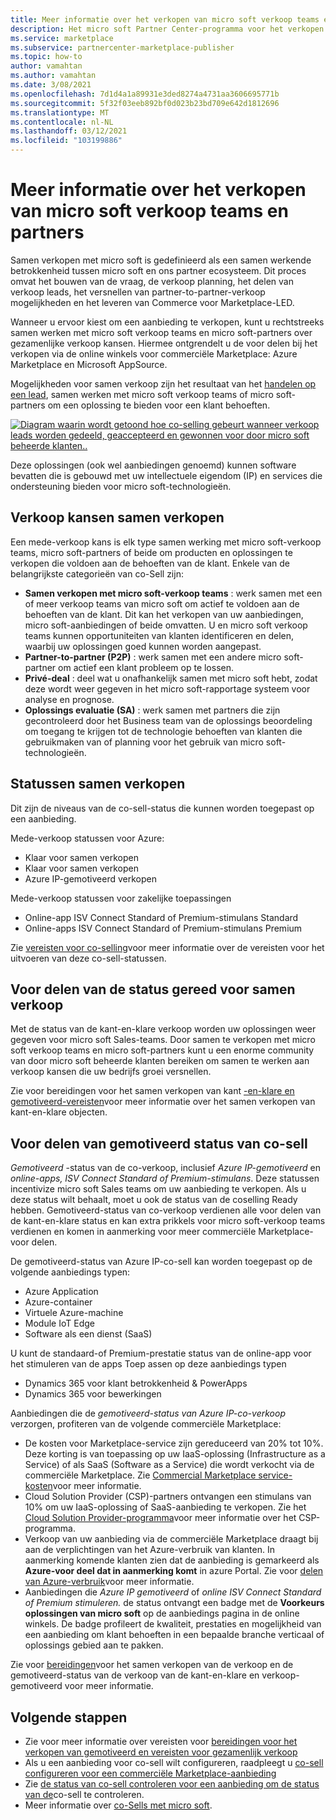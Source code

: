 ```yaml
---
title: Meer informatie over het verkopen van micro soft verkoop teams en partners
description: Het micro soft Partner Center-programma voor het verkopen van partners kan u helpen bij het bereiken van een enorme klanten basis en het genereren van nieuwe verkopen.
ms.service: marketplace
ms.subservice: partnercenter-marketplace-publisher
ms.topic: how-to
author: vamahtan
ms.author: vamahtan
ms.date: 3/08/2021
ms.openlocfilehash: 7d1d4a1a89931e3ded8274a4731aa3606695771b
ms.sourcegitcommit: 5f32f03eeb892bf0d023b23bd709e642d1812696
ms.translationtype: MT
ms.contentlocale: nl-NL
ms.lasthandoff: 03/12/2021
ms.locfileid: "103199886"
---
```

# <a name="co-sell-with-microsoft-sales-teams-and-partners-overview"></a>Meer informatie over het verkopen van micro soft verkoop teams en partners

Samen verkopen met micro soft is gedefinieerd als een samen werkende betrokkenheid tussen micro soft en ons partner ecosysteem. Dit proces omvat het bouwen van de vraag, de verkoop planning, het delen van verkoop leads, het versnellen van partner-to-partner-verkoop mogelijkheden en het leveren van Commerce voor Marketplace-LED.

Wanneer u ervoor kiest om een aanbieding te verkopen, kunt u rechtstreeks samen werken met micro soft verkoop teams en micro soft-partners over gezamenlijke verkoop kansen. Hiermee ontgrendelt u de voor delen bij het verkopen via de online winkels voor commerciële Marketplace: Azure Marketplace en Microsoft AppSource.

Mogelijkheden voor samen verkoop zijn het resultaat van het [handelen op een lead](./partner-center-portal/commercial-marketplace-get-customer-leads.md), samen werken met micro soft verkoop teams of micro soft-partners om een oplossing te bieden voor een klant behoeften.

[![Diagram waarin wordt getoond hoe co-selling gebeurt wanneer verkoop leads worden gedeeld, geaccepteerd en gewonnen voor door micro soft beheerde klanten..](./media/marketplace-publishers-guide/marketplace-co-sell-v2.png)](./media/marketplace-publishers-guide/marketplace-co-sell-v2.png#lightbox)

Deze oplossingen (ook wel aanbiedingen genoemd) kunnen software bevatten die is gebouwd met uw intellectuele eigendom (IP) en services die ondersteuning bieden voor micro soft-technologieën.

## <a name="co-sell-opportunities"></a>Verkoop kansen samen verkopen

Een mede-verkoop kans is elk type samen werking met micro soft-verkoop teams, micro soft-partners of beide om producten en oplossingen te verkopen die voldoen aan de behoeften van de klant. Enkele van de belangrijkste categorieën van co-Sell zijn:

- **Samen verkopen met micro soft-verkoop teams** : werk samen met een of meer verkoop teams van micro soft om actief te voldoen aan de behoeften van de klant. Dit kan het verkopen van uw aanbiedingen, micro soft-aanbiedingen of beide omvatten. U en micro soft verkoop teams kunnen opportuniteiten van klanten identificeren en delen, waarbij uw oplossingen goed kunnen worden aangepast.
- **Partner-to-partner (P2P)** : werk samen met een andere micro soft-partner om actief een klant probleem op te lossen.
- **Privé-deal** : deel wat u onafhankelijk samen met micro soft hebt, zodat deze wordt weer gegeven in het micro soft-rapportage systeem voor analyse en prognose.
- **Oplossings evaluatie (SA)** : werk samen met partners die zijn gecontroleerd door het Business team van de oplossings beoordeling om toegang te krijgen tot de technologie behoeften van klanten die gebruikmaken van of planning voor het gebruik van micro soft-technologieën.

## <a name="co-sell-statuses"></a>Statussen samen verkopen

Dit zijn de niveaus van de co-sell-status die kunnen worden toegepast op een aanbieding.

Mede-verkoop statussen voor Azure:

- Klaar voor samen verkopen
- Klaar voor samen verkopen
- Azure IP-gemotiveerd verkopen

Mede-verkoop statussen voor zakelijke toepassingen
- Online-app ISV Connect Standard of Premium-stimulans Standard
- Online-apps ISV Connect Standard of Premium-stimulans Premium  

Zie [vereisten voor co-selling](co-sell-requirements.md)voor meer informatie over de vereisten voor het uitvoeren van deze co-sell-statussen.

## <a name="benefits-of-co-sell-ready-status"></a>Voor delen van de status gereed voor samen verkoop

Met de status van de kant-en-klare verkoop worden uw oplossingen weer gegeven voor micro soft Sales-teams. Door samen te verkopen met micro soft verkoop teams en micro soft-partners kunt u een enorme community van door micro soft beheerde klanten bereiken om samen te werken aan verkoop kansen die uw bedrijfs groei versnellen.

Zie voor bereidingen voor het samen verkopen van kant [-en-klare en gemotiveerd-vereisten](co-sell-requirements.md)voor meer informatie over het samen verkopen van kant-en-klare objecten.

## <a name="benefits-of-co-sell-incentivized-status"></a>Voor delen van gemotiveerd status van co-sell

_Gemotiveerd_ -status van de co-verkoop, inclusief _Azure IP-gemotiveerd_ en _online-apps, ISV Connect Standard of Premium-stimulans_. Deze statussen incentivize micro soft Sales teams om uw aanbieding te verkopen. Als u deze status wilt behaalt, moet u ook de status van de coselling Ready hebben. Gemotiveerd-status van co-verkoop verdienen alle voor delen van de kant-en-klare status en kan extra prikkels voor micro soft-verkoop teams verdienen en komen in aanmerking voor meer commerciële Marketplace-voor delen.

De gemotiveerd-status van Azure IP-co-sell kan worden toegepast op de volgende aanbiedings typen:

- Azure Application
- Azure-container
- Virtuele Azure-machine
- Module IoT Edge
- Software als een dienst (SaaS)

U kunt de standaard-of Premium-prestatie status van de online-app voor het stimuleren van de apps Toep assen op deze aanbiedings typen

- Dynamics 365 voor klant betrokkenheid & PowerApps
- Dynamics 365 voor bewerkingen

Aanbiedingen die de _gemotiveerd-status van Azure IP-co-verkoop_ verzorgen, profiteren van de volgende commerciële Marketplace:

- De kosten voor Marketplace-service zijn gereduceerd van 20% tot 10%. Deze korting is van toepassing op uw IaaS-oplossing (Infrastructure as a Service) of als SaaS (Software as a Service) die wordt verkocht via de commerciële Marketplace. Zie [Commercial Marketplace service-kosten](marketplace-commercial-transaction-capabilities-and-considerations.md#commercial-marketplace-service-fees)voor meer informatie.
- Cloud Solution Provider (CSP)-partners ontvangen een stimulans van 10% om uw IaaS-oplossing of SaaS-aanbieding te verkopen. Zie het [Cloud Solution Provider-programma](cloud-solution-providers.md)voor meer informatie over het CSP-programma.
- Verkoop van uw aanbieding via de commerciële Marketplace draagt bij aan de verplichtingen van het Azure-verbruik van klanten. In aanmerking komende klanten zien dat de aanbieding is gemarkeerd als **Azure-voor deel dat in aanmerking komt** in azure Portal. Zie voor [delen van Azure-verbruik](azure-consumption-commitment-benefit.md)voor meer informatie.
- Aanbiedingen die _Azure IP gemotiveerd_ of _online ISV Connect Standard of Premium stimuleren._ de status ontvangt een badge met de **Voorkeurs oplossingen van micro soft** op de aanbiedings pagina in de online winkels. De badge profileert de kwaliteit, prestaties en mogelijkheid van een aanbieding om klant behoeften in een bepaalde branche verticaal of oplossings gebied aan te pakken.

Zie voor [bereidingen](co-sell-requirements.md)voor het samen verkopen van de verkoop en de gemotiveerd-status van de verkoop van de kant-en-klare en verkoop-gemotiveerd voor meer informatie.

## <a name="next-steps"></a>Volgende stappen

- Zie voor meer informatie over vereisten voor [bereidingen voor het verkopen van gemotiveerd en vereisten voor gezamenlijk verkoop](co-sell-requirements.md)
- Als u een aanbieding voor co-sell wilt configureren, raadpleegt u [co-sell configureren voor een commerciële Marketplace-aanbieding](commercial-marketplace-co-sell.md)
- Zie [de status van co-sell controleren voor een aanbieding om de status van de](co-sell-status.md)co-sell te controleren.
- Meer informatie over [co-Sells met micro soft](https://partner.microsoft.com/membership/sell-with-microsoft).
